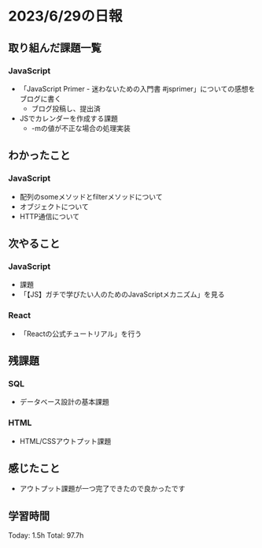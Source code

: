 # 2023/6/29の日報
## 取り組んだ課題一覧
### JavaScript
* 「JavaScript Primer - 迷わないための入門書 #jsprimer」についての感想をブログに書く
    * ブログ投稿し、提出済
* JSでカレンダーを作成する課題
    * -mの値が不正な場合の処理実装
## わかったこと
### JavaScript
* 配列のsomeメソッドとfilterメソッドについて
* オブジェクトについて
* HTTP通信について
## 次やること
### JavaScript
* 課題
* 「【JS】ガチで学びたい人のためのJavaScriptメカニズム」を見る
### React
* 「Reactの公式チュートリアル」を行う
## 残課題
### SQL
* データベース設計の基本課題
### HTML
* HTML/CSSアウトプット課題
## 感じたこと
* アウトプット課題が一つ完了できたので良かったです
## 学習時間
Today: 1.5h
Total: 97.7h
